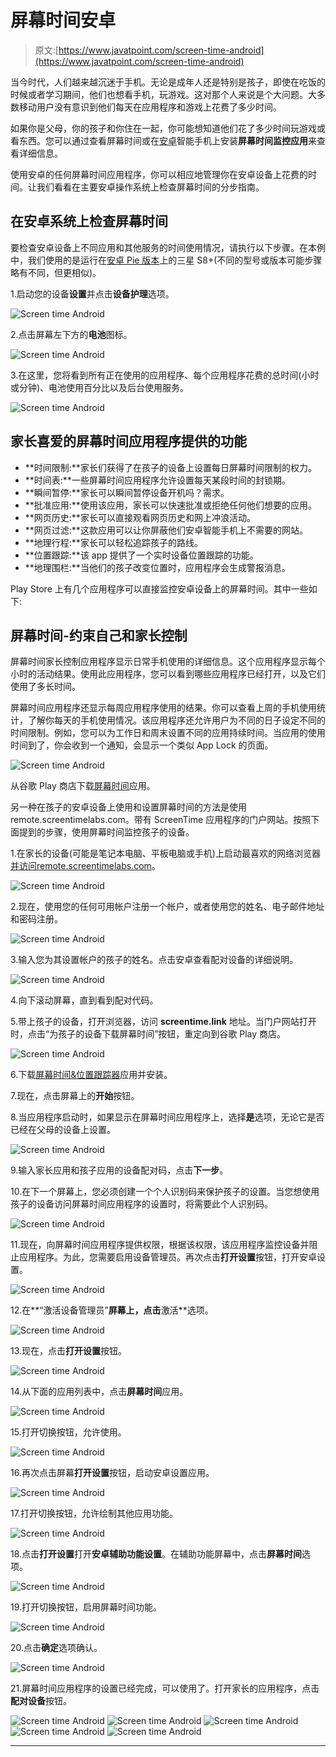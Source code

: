# 屏幕时间安卓

> 原文:[https://www.javatpoint.com/screen-time-android](https://www.javatpoint.com/screen-time-android)

当今时代，人们越来越沉迷于手机。无论是成年人还是特别是孩子，即使在吃饭的时候或者学习期间，他们也想看手机，玩游戏。这对那个人来说是个大问题。大多数移动用户没有意识到他们每天在应用程序和游戏上花费了多少时间。

如果你是父母，你的孩子和你住在一起，你可能想知道他们花了多少时间玩游戏或看东西。您可以通过查看屏幕时间或在[安卓](https://www.javatpoint.com/android-tutorial)智能手机上安装**屏幕时间监控应用**来查看详细信息。

使用安卓的任何屏幕时间应用程序，你可以相应地管理你在安卓设备上花费的时间。让我们看看在主要安卓操作系统上检查屏幕时间的分步指南。

## 在安卓系统上检查屏幕时间

要检查安卓设备上不同应用和其他服务的时间使用情况，请执行以下步骤。在本例中，我们使用的是运行在[安卓 Pie 版本](https://www.javatpoint.com/android-pie)上的三星 S8+(不同的型号或版本可能步骤略有不同，但更相似)。

1.启动您的设备**设置**并点击**设备护理**选项。

![Screen time Android](../Images/c55536288fba04277d0182f84de0e3f7.png)

2.点击屏幕左下方的**电池**图标。

![Screen time Android](../Images/b57cf5e9b815bb1e1e837e72b70fe56a.png)

3.在这里，您将看到所有正在使用的应用程序、每个应用程序花费的总时间(小时或分钟)、电池使用百分比以及后台使用服务。

![Screen time Android](../Images/e5a15071e33270078492d7e9c4493ed6.png)

## 家长喜爱的屏幕时间应用程序提供的功能

*   **时间限制:**家长们获得了在孩子的设备上设置每日屏幕时间限制的权力。
*   **时间表:**一些屏幕时间应用程序允许设置每天某段时间的封锁期。
*   **瞬间暂停:**家长可以瞬间暂停设备开机吗？需求。
*   **批准应用:**使用该应用，家长可以快速批准或拒绝任何他们想要的应用。
*   **网页历史:**家长可以直接观看网页历史和网上冲浪活动。
*   **网页过滤:**这款应用可以让你屏蔽他们安卓智能手机上不需要的网站。
*   **地理行程:**家长可以轻松追踪孩子的路线。
*   **位置跟踪:**该 app 提供了一个实时设备位置跟踪的功能。
*   **地理围栏:**当他们的孩子改变位置时，应用程序会生成警报消息。

Play Store 上有几个应用程序可以直接监控安卓设备上的屏幕时间。其中一些如下:

## 屏幕时间-约束自己和家长控制

屏幕时间家长控制应用程序显示日常手机使用的详细信息。这个应用程序显示每个小时的活动结果。使用此应用程序，您可以看到哪些应用程序已经打开，以及它们使用了多长时间。

屏幕时间应用程序还显示每周应用程序使用的结果。你可以查看上周的手机使用统计，了解你每天的手机使用情况。该应用程序还允许用户为不同的日子设定不同的时间限制。例如，您可以为工作日和周末设置不同的应用持续时间。当应用的使用时间到了，你会收到一个通知，会显示一个类似 App Lock 的页面。

![Screen time Android](../Images/639cda8739276f2c9100b1f3900acf36.png)

从谷歌 Play 商店下载[屏幕时间](https://play.google.com/store/apps/details?id=master.app.screentime&hl=en_IN)应用。

另一种在孩子的安卓设备上使用和设置屏幕时间的方法是使用 remote.screentimelabs.com。带有 ScreenTime 应用程序的门户网站。按照下面提到的步骤，使用屏幕时间监控孩子的设备。

1.在家长的设备(可能是笔记本电脑、平板电脑或手机)上启动最喜欢的网络浏览器[并访问](https://www.javatpoint.com/browsers)[remote.screentimelabs.com](https://remote.screentimelabs.com/)。

![Screen time Android](../Images/beb30a1ba141e424bee565759893dec7.png)

2.现在，使用您的任何可用帐户注册一个帐户，或者使用您的姓名、电子邮件地址和密码注册。

![Screen time Android](../Images/cdbb4f8fdbe2e15e8a526dae53f27b84.png)

3.输入您为其设置帐户的孩子的姓名。点击安卓查看配对设备的详细说明。

![Screen time Android](../Images/8291c4c35499761479f8a140da1ff7ce.png)

4.向下滚动屏幕，直到看到配对代码。

5.带上孩子的设备，打开浏览器，访问 **screentime.link** 地址。当门户网站打开时，点击“为孩子的设备下载屏幕时间”按钮，重定向到谷歌 Play 商店。

![Screen time Android](../Images/b0914698188dfac199c12fbb4a7a0c09.png)

6.下载[屏幕时间&位置跟踪器](https://play.google.com/store/apps/details?id=com.screentime.rc)应用并安装。

7.现在，点击屏幕上的**开始**按钮。

8.当应用程序启动时，如果显示在屏幕时间应用程序上，选择**是**选项，无论它是否已经在父母的设备上设置。

![Screen time Android](../Images/c890ed389100ea48bccc99a43238a7f4.png)

9.输入家长应用和孩子应用的设备配对码，点击**下一步**。

10.在下一个屏幕上，您必须创建一个个人识别码来保护孩子的设置。当您想使用孩子的设备访问屏幕时间应用程序的设置时，将需要此个人识别码。

![Screen time Android](../Images/1fe859648a0f406b48343884af20360d.png)

11.现在，向屏幕时间应用程序提供权限，根据该权限，该应用程序监控设备并阻止应用程序。为此，您需要启用设备管理员。再次点击**打开设置**按钮，打开安卓设置。

![Screen time Android](../Images/aaa117ec67235c4e855f999d1f648c6d.png)

12.在**“激活设备管理员”**屏幕上，点击**激活**选项。

![Screen time Android](../Images/4d271654f8408f46169e8ecca31edc07.png)

13.现在，点击**打开设置**按钮。

![Screen time Android](../Images/e57fff124e131fb0c25d448275fb37c4.png)

14.从下面的应用列表中，点击**屏幕时间**应用。

![Screen time Android](../Images/7830bc1e945e32161a427dd678cb4555.png)

15.打开切换按钮，允许使用。

![Screen time Android](../Images/3473e71f64d09468a2c6eb2860c1f325.png)

16.再次点击屏幕**打开设置**按钮，启动安卓设置应用。

![Screen time Android](../Images/8c76d12492976c1ab3d01529e7ff4d0b.png)

17.打开切换按钮，允许绘制其他应用功能。

![Screen time Android](../Images/0130878b391fd546988ce6b21df960d5.png)

18.点击**打开设置**打开**安卓辅助功能设置**。在辅助功能屏幕中，点击**屏幕时间**选项。

![Screen time Android](../Images/6fa0574fd9b4ec4757ae64eaa172849a.png)

19.打开切换按钮，启用屏幕时间功能。

![Screen time Android](../Images/fe2e69e74a68893dc32630c18526addf.png)

20.点击**确定**选项确认。

![Screen time Android](../Images/fcfecb08a4d8e118104f12b05d2a4a21.png)

21.屏幕时间应用程序的设置已经完成，可以使用了。打开家长的应用程序，点击**配对设备**按钮。

![Screen time Android](../Images/3fa00a155e2265e5db54b08bf3669684.png) ![Screen time Android](../Images/791612660e1c2e8e6b3f23e13d8cf806.png) ![Screen time Android](../Images/761aed574f3b28c1990f53e3d4450f6a.png) ![Screen time Android](../Images/95f4ad008c711cb490486e5ae9a9594e.png) ![Screen time Android](../Images/9f05bfe6ea33ceb8336fa81b82fb10e3.png)

* * *